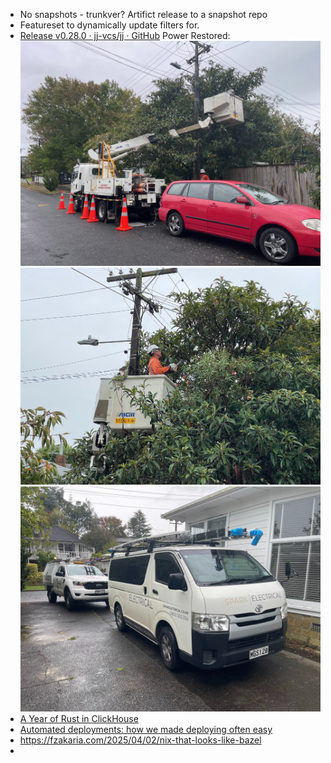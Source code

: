 - No snapshots - trunkver? Artifict release to a snapshot repo
- Featureset to dynamically update filters for.
- [Release v0.28.0 · jj-vcs/jj · GitHub](https://github.com/jj-vcs/jj/releases/tag/v0.28.0)
  Power Restored:
  ![PowerCut1.jpg](../assets/PowerCut1_1743720472255_0.jpg)
  ![PowerCut2.jpg](../assets/PowerCut2_1743720481695_0.jpg)
  ![PowerCut3.jpg](../assets/PowerCut3_1743720489783_0.jpg)
- [A Year of Rust in ClickHouse](https://clickhouse.com/blog/rust)
- [Automated deployments: how we made deploying often easy](https://www.channable.com/tech/automated-deployments)
- https://fzakaria.com/2025/04/02/nix-that-looks-like-bazel
-